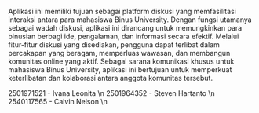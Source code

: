 Aplikasi ini memiliki tujuan sebagai platform diskusi yang memfasilitasi interaksi antara para mahasiswa Binus University. Dengan fungsi utamanya sebagai wadah diskusi, aplikasi ini dirancang untuk memungkinkan para binusian berbagi ide, pengalaman, dan informasi secara efektif. Melalui fitur-fitur diskusi yang disediakan, pengguna dapat terlibat dalam percakapan yang beragam, memperluas wawasan, dan membangun komunitas online yang aktif. Sebagai sarana komunikasi khusus untuk mahasiswa Binus University, aplikasi ini bertujuan untuk memperkuat keterlibatan dan kolaborasi antara anggota komunitas tersebut.

2501971521 - Ivana Leonita \n
2501964352 - Steven Hartanto \n
2540117565 - Calvin Nelson \n
